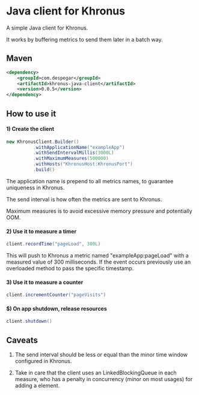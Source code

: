Java client for Khronus
=======================

A simple Java client for Khronus.

It works by buffering metrics to send them later in a batch way.

## Maven

```xml
<dependency>
    <groupId>com.despegar</groupId>
    <artifactId>khronus-java-client</artifactId>
    <version>0.0.5</version>
</dependency>
```

## How to use it

#### 1) Create the client
```java
new KhronusClient.Builder()
          .withApplicationName("exampleApp")
          .withSendIntervalMillis(3000L)
          .withMaximumMeasures(500000)
          .withHosts("KhronusHost:KhronusPort")
          .build()
```
The application name is prepend to all metrics names, to guarantee uniqueness in Khronus.

The send interval is how often the metrics are sent to Khronus.

Maximum measures is to avoid excessive memory pressure and potentially OOM.

#### 2) Use it to measure a timer
```java
client.recordTime("pageLoad", 300L)
```
This will push to Khronus a metric named "exampleApp:pageLoad" with a measured value of 300 milliseconds. If the event occurs previously use an overloaded method to pass the specific timestamp.

#### 3) Use it to measure a counter
```java
client.incrementCounter("pageVisits")
```

#### $) On app shutdown, release resources
```java
client.shutdown()
```

## Caveats 

1) The send interval should be less or equal than the minor time window configured in Khronus.

2) Take in care that the client uses an LinkedBlockingQueue in each measure, who has a penalty in concurrency (minor on most usages) for adding a element.

